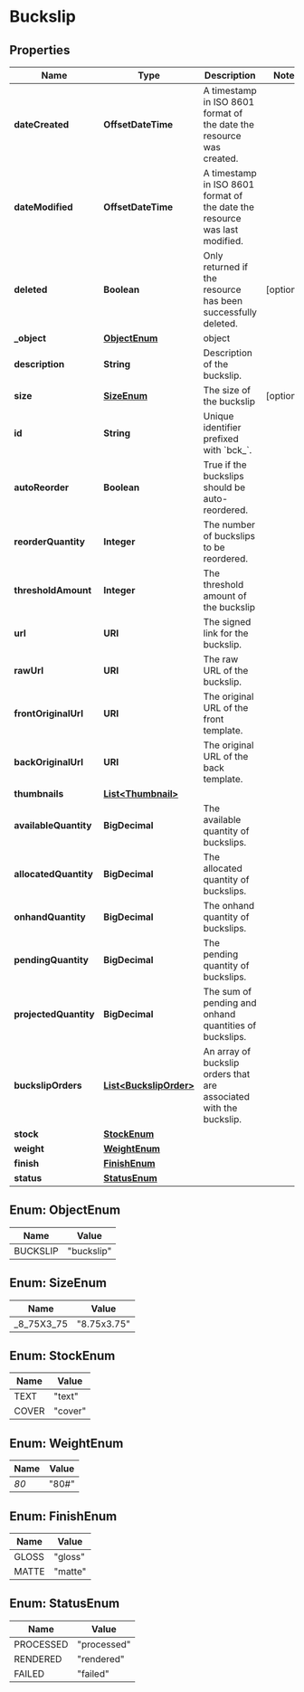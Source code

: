 

# Buckslip


## Properties

| Name | Type | Description | Notes |
|------------ | ------------- | ------------- | -------------|
|**dateCreated** | **OffsetDateTime** | A timestamp in ISO 8601 format of the date the resource was created. |  |
|**dateModified** | **OffsetDateTime** | A timestamp in ISO 8601 format of the date the resource was last modified. |  |
|**deleted** | **Boolean** | Only returned if the resource has been successfully deleted. |  [optional] |
|**_object** | [**ObjectEnum**](#ObjectEnum) | object |  |
|**description** | **String** | Description of the buckslip. |  |
|**size** | [**SizeEnum**](#SizeEnum) | The size of the buckslip |  [optional] |
|**id** | **String** | Unique identifier prefixed with &#x60;bck_&#x60;. |  |
|**autoReorder** | **Boolean** | True if the buckslips should be auto-reordered. |  |
|**reorderQuantity** | **Integer** | The number of buckslips to be reordered. |  |
|**thresholdAmount** | **Integer** | The threshold amount of the buckslip |  |
|**url** | **URI** | The signed link for the buckslip. |  |
|**rawUrl** | **URI** | The raw URL of the buckslip. |  |
|**frontOriginalUrl** | **URI** | The original URL of the front template. |  |
|**backOriginalUrl** | **URI** | The original URL of the back template. |  |
|**thumbnails** | [**List&lt;Thumbnail&gt;**](Thumbnail.md) |  |  |
|**availableQuantity** | **BigDecimal** | The available quantity of buckslips. |  |
|**allocatedQuantity** | **BigDecimal** | The allocated quantity of buckslips. |  |
|**onhandQuantity** | **BigDecimal** | The onhand quantity of buckslips. |  |
|**pendingQuantity** | **BigDecimal** | The pending quantity of buckslips. |  |
|**projectedQuantity** | **BigDecimal** | The sum of pending and onhand quantities of buckslips. |  |
|**buckslipOrders** | [**List&lt;BuckslipOrder&gt;**](BuckslipOrder.md) | An array of buckslip orders that are associated with the buckslip. |  |
|**stock** | [**StockEnum**](#StockEnum) |  |  |
|**weight** | [**WeightEnum**](#WeightEnum) |  |  |
|**finish** | [**FinishEnum**](#FinishEnum) |  |  |
|**status** | [**StatusEnum**](#StatusEnum) |  |  |



## Enum: ObjectEnum

| Name | Value |
|---- | -----|
| BUCKSLIP | &quot;buckslip&quot; |



## Enum: SizeEnum

| Name | Value |
|---- | -----|
| _8_75X3_75 | &quot;8.75x3.75&quot; |



## Enum: StockEnum

| Name | Value |
|---- | -----|
| TEXT | &quot;text&quot; |
| COVER | &quot;cover&quot; |



## Enum: WeightEnum

| Name | Value |
|---- | -----|
| _80_ | &quot;80#&quot; |



## Enum: FinishEnum

| Name | Value |
|---- | -----|
| GLOSS | &quot;gloss&quot; |
| MATTE | &quot;matte&quot; |



## Enum: StatusEnum

| Name | Value |
|---- | -----|
| PROCESSED | &quot;processed&quot; |
| RENDERED | &quot;rendered&quot; |
| FAILED | &quot;failed&quot; |



